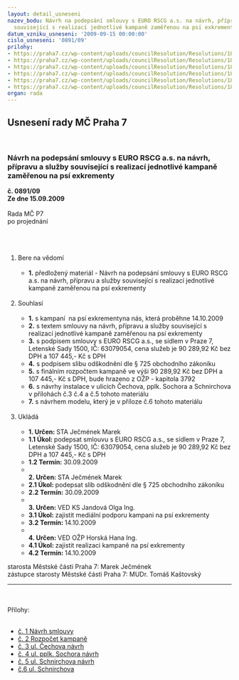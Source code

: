 ```yaml
---
layout: detail_usneseni
nazev_bodu: Návrh na podepsání smlouvy s EURO RSCG a.s. na návrh, přípravu a služby
  související s realizací jednotlivé kampaně zaměřenou na psí exkrementy
datum_vzniku_usneseni: '2009-09-15 00:00:00'
cislo_usneseni: '0891/09'
prilohy:
- https://praha7.cz/wp-content/uploads/councilResolution/Resolutions/18524/46-navrh_smlouvy_2009_mc_praha7_engcz_verze_2.doc
- https://praha7.cz/wp-content/uploads/councilResolution/Resolutions/18524/46-rozpocet_total_final.doc
- https://praha7.cz/wp-content/uploads/councilResolution/Resolutions/18524/46-cech.jpg
- https://praha7.cz/wp-content/uploads/councilResolution/Resolutions/18524/46-sochor.jpg
- https://praha7.cz/wp-content/uploads/councilResolution/Resolutions/18524/46-schnirch.jpg
- https://praha7.cz/wp-content/uploads/councilResolution/Resolutions/18524/46-Schnirch-as-it-is_FINAL.pdf
organ: rada
---
```

<div id="ucUsn_pList" class="usn">
	<span><h2>Usnesení rady MČ Praha 7 </h2>
<br></span><div class="standBody">
<span><h3>Návrh na podepsání smlouvy s EURO RSCG a.s. na návrh, přípravu a služby související s realizací jednotlivé kampaně zaměřenou na psí exkrementy</h3></span><div class="center">
		<strong>č. 0891/09</strong><br>
	</div>
<div class="center">
		<strong>Ze dne 15.09.2009</strong><br><br>
	</div>Rada MČ P7<br>po projednání<br><br><br><ol>
<br><li>Bere na vědomí <br><ul>
<br><li>
<strong>1.</strong> předložený materiál - Návrh na podepsání smlouvy s EURO RSCG a.s. na návrh, přípravu a služby související s realizací jednotlivé kampaně zaměřenou na psí exkrementy</li>
</ul>
<br>
</li>
<li>Souhlasí <br><ul>
<br><li>
<strong>1.</strong> s kampaní  na psí exkrementyna nás, která proběhne 14.10.2009 <br>
</li>
<li>
<strong>2.</strong> s textem smlouvy na návrh, přípravu a služby související s realizací jednotlivé kampaně zaměřenou na psí exkrementy<br>
</li>
<li>
<strong>3.</strong> s podpisem smlouvy s EURO RSCG a.s., se sídlem v Praze 7, Letenské Sady 1500, IČ: 63079054, cena služeb je 90 289,92 Kč bez DPH a 107 445,- Kč s DPH <br>
</li>
<li>
<strong>4.</strong> s podpisem slibu odškodnění dle § 725 obchodního zákoníku <br>
</li>
<li>
<strong>5.</strong> s finálním rozpočtem kampaně ve výši 90 289,92 Kč bez DPH a 107 445,- Kč s DPH, bude hrazeno z OŽP - kapitola 3792 <br>
</li>
<li>
<strong>6.</strong> s návrhy instalace v ulicích Čechova, pplk. Sochora a Schnirchova v přílohách č.3 č.4 a č.5 tohoto materiálu <br>
</li>
<li>
<strong>7.</strong> s návrhem modelu, který je v příloze č.6 tohoto materiálu</li>
</ul>
<br>
</li>
<li>Ukládá <br><ul>
<br><li>
<strong>1. Určen: </strong>STA Ječmének Marek <br>
</li>
<li>
<strong>1.1 Úkol: </strong>podepsat smlouvu s EURO RSCG a.s., se sídlem v Praze 7, Letenské Sady 1500, IČ: 63079054, cena služeb je 90 289,92 Kč bez DPH a 107 445,- Kč s DPH <br>
</li>
<li>
<strong>1.2 Termín: </strong>30.09.2009 <br>
</li>
<li>
<strong><br>2. Určen: </strong>STA Ječmének Marek <br>
</li>
<li>
<strong>2.1 Úkol: </strong>podepsat slib odškodnění dle § 725 obchodního zákoníku <br>
</li>
<li>
<strong>2.2 Termín: </strong>30.09.2009 <br>
</li>
<li>
<strong><br>3. Určen: </strong>VED KS Jandová Olga Ing. <br>
</li>
<li>
<strong>3.1 Úkol: </strong>zajistit mediální podporu kampani na psí exkrementy <br>
</li>
<li>
<strong>3.2 Termín: </strong>14.10.2009 <br>
</li>
<li>
<strong><br>4. Určen: </strong>VED OŽP Horská Hana Ing. <br>
</li>
<li>
<strong>4.1 Úkol: </strong>zajistit realizaci kampaně na psí exkrementy <br>
</li>
<li>
<strong>4.2 Termín: </strong>14.10.2009</li>
</ul>
</li>
</ol>starosta Městské části Praha 7: Marek Ječmének<br>zástupce starosty Městské části Praha 7: MUDr. Tomáš Kaštovský <br><hr>
<br><br>Přílohy: <br><ul>
<br><li>
<a href="/zdroj.aspx?typ=4&amp;id=29394&amp;sh=-151992546" target="_blank" title="soubor (.doc 124 kb)-nové okno">č. 1 Návrh smlouvy</a> <br>
</li>
<li>
<a href="/zdroj.aspx?typ=4&amp;id=29395&amp;sh=-1098589410" target="_blank" title="soubor (.doc 60 kb)-nové okno">č. 2 Rozpočet kampaně</a> <br>
</li>
<li>
<a href="/zdroj.aspx?typ=4&amp;id=29396&amp;sh=-1666929506" target="_blank" title="soubor (.jpg 665 kb)-nové okno">č. 3 ul. Čechova návrh</a> <br>
</li>
<li>
<a href="/zdroj.aspx?typ=4&amp;id=29397&amp;sh=1160290462" target="_blank" title="soubor (.jpg 698,5 kb)-nové okno">č. 4 ul. pplk. Sochora návrh</a> <br>
</li>
<li>
<a href="/zdroj.aspx?typ=4&amp;id=29398&amp;sh=-1928857826" target="_blank" title="soubor (.jpg 673,9 kb)-nové okno">č. 5 ul. Schnirchova návrh</a> <br>
</li>
<li><a href="/zdroj.aspx?typ=4&amp;id=29399&amp;sh=898304798" target="_blank" title="soubor (.pdf 270,3 kb)-nové okno">č.6 ul. Schnirchova </a></li>
</ul>
</div>
</div>